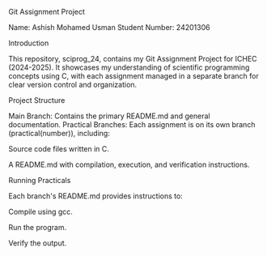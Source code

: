 Git Assignment Project

Name: Ashish Mohamed Usman
Student Number: 24201306

Introduction

This repository, sciprog_24, contains my Git Assignment Project for ICHEC (2024-2025). It showcases my understanding of scientific programming concepts using C, with each assignment managed in a separate branch for clear version control and organization.

Project Structure

Main Branch: Contains the primary README.md and general documentation.
Practical Branches: Each assignment is on its own branch (practical(number)), including:

Source code files written in C.

A README.md with compilation, execution, and verification instructions.


Running Practicals

Each branch's README.md provides instructions to:

Compile using gcc.

Run the program.

Verify the output.

